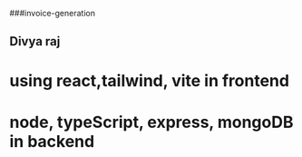 ###invoice-generation
## Divya raj
# using react,tailwind, vite in frontend
# node, typeScript, express, mongoDB in backend 
